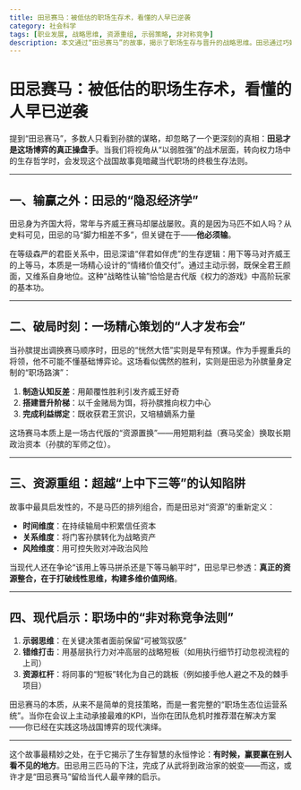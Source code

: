 ```yaml
---
title: 田忌赛马：被低估的职场生存术，看懂的人早已逆袭
category: 社会科学
tags: [职业发展, 战略思维, 资源重组, 示弱策略, 非对称竞争]
description: 本文通过“田忌赛马”的故事，揭示了职场生存与晋升的战略思维。田忌通过巧妙示弱、资源重组及非对称竞争策略，在保持君王颜面的同时提升了自己的地位，并成功将孙膑引入权力中心。文章指出，真正的资源整合在于打破线性思维，构建多维价值网络，提倡在职场中运用示弱思维、错维打击和资源杠杆等策略，实现从执行者到战略家的转变。这些古代智慧为现代职场人士提供了宝贵的启示。
---
```

# 田忌赛马：被低估的职场生存术，看懂的人早已逆袭  

提到“田忌赛马”，多数人只看到孙膑的谋略，却忽略了一个更深刻的真相：**田忌才是这场博弈的真正操盘手**。当我们将视角从“以弱胜强”的战术层面，转向权力场中的生存哲学时，会发现这个战国故事竟暗藏当代职场的终极生存法则。  

---

## 一、输赢之外：田忌的“隐忍经济学”  
田忌身为齐国大将，常年与齐威王赛马却屡战屡败。真的是因为马匹不如人吗？从史料可见，田忌的马“脚力相差不多”，但关键在于——**他必须输**。  

在等级森严的君臣关系中，田忌深谙“伴君如伴虎”的生存逻辑：用下等马对齐威王的上等马，本质是一场精心设计的“情绪价值交付”。通过主动示弱，既保全君王颜面，又维系自身地位。这种“战略性认输”恰恰是古代版《权力的游戏》中高阶玩家的基本功。  

---

## 二、破局时刻：一场精心策划的“人才发布会”  
当孙膑提出调换赛马顺序时，田忌的“恍然大悟”实则是早有预谋。作为手握重兵的将领，他不可能不懂基础博弈论。这场看似偶然的胜利，实则是田忌为孙膑量身定制的“职场路演”：  

1. **制造认知反差**：用颠覆性胜利引发齐威王好奇  
2. **搭建晋升阶梯**：以千金赌局为饵，将孙膑推向权力中心  
3. **完成利益绑定**：既收获君王赏识，又培植嫡系力量  

这场赛马本质上是一场古代版的“资源置换”——用短期利益（赛马奖金）换取长期政治资本（孙膑的军师之位）。  

---

## 三、资源重组：超越“上中下三等”的认知陷阱  
故事中最具启发性的，不是马匹的排列组合，而是田忌对“资源”的重新定义：  

- **时间维度**：在持续输局中积累信任资本  
- **关系维度**：将门客孙膑转化为战略资产  
- **风险维度**：用可控失败对冲政治风险  

当现代人还在争论“该用上等马拼杀还是下等马躺平时”，田忌早已参透：**真正的资源整合，在于打破线性思维，构建多维价值网络**。  

---

## 四、现代启示：职场中的“非对称竞争法则”  
1. **示弱思维**：在关键决策者面前保留“可被驾驭感”  
2. **错维打击**：用基层执行力对冲高层的战略短板（如用执行细节打动忽视流程的上司）  
3. **资源杠杆**：将同事的“短板”转化为自己的跳板（例如接手他人避之不及的棘手项目）  

田忌赛马的本质，从来不是简单的竞技策略，而是一套完整的“职场生态位运营系统”。当你在会议上主动承接最难的KPI，当你在团队危机时推荐潜在解决方案——你已经在实践这场战国博弈的现代演绎。  

---

这个故事最精妙之处，在于它揭示了生存智慧的永恒悖论：**有时候，赢要赢在别人看不见的地方**。田忌用三匹马的下注，完成了从武将到政治家的蜕变——而这，或许才是“田忌赛马”留给当代人最辛辣的启示。